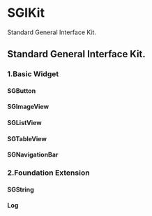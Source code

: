 # SGIKit
Standard General Interface Kit.
## Standard General Interface Kit.

### 1.Basic Widget

#### SGButton

#### SGImageView

#### SGListView

#### SGTableView

#### SGNavigationBar

### 2.Foundation Extension

#### SGString

#### Log
